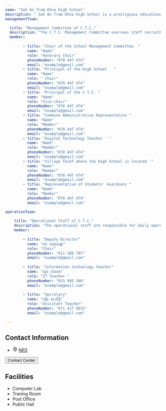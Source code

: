 ```yaml
---
name: "Sok An Tram Khna High School"
description: " Sok An Tram Khna High School is a prestigious educational institution that provides students with opportunities to acquire knowledge, skills, and virtues. The school boasts a conducive learning environment with experienced teachers and modern learning facilities. The curriculum is designed in accordance with national and international educational standards to provide students with comprehensive knowledge. Moreover, the school also offers students opportunities to participate in social activities and sports."
managementTeam:

  title: "Management Committee of C.T.C."
  description: "The C.T.C. Management Committee oversees staff recruitment, operations, resources, monitors finances, promotes community involvement, reviews plans and reports, and supports strategic improvements to enhance efficiency and transparency."
  member:
      
        - title: "Chair of the School Management Committee  "
          name: "Name"
          role: "Honorary Chair"
          phoneNumber: "078 447 474"
          email: "example@gmail.com"
        - title: "Principal of the High School   "
          name: "Name"
          role: " Chair"
          phoneNumber: "078 447 474"
          email: "example@gmail.com"
        - title: "Principal of the C.T.C. "
          name: "Name"
          role: "Vice-chair"
          phoneNumber: "078 447 474"
          email: "example@gmail.com"
        - title: "Commune Administrative Representative "
          name: "Name"
          role: "Member"
          phoneNumber: "078 447 474"
          email: "example@gmail.com" 
        - title: "Digital Technology Teacher   "
          name: "Name"
          role: "Member"
          phoneNumber: "078 447 474"
          email: "example@gmail.com" 
        - title: "Village Chief where the High School is located  "
          name: "Name"
          role: "Member"
          phoneNumber: "078 447 474"
          email: "example@gmail.com" 
        - title: "Representative of Students' Guardians "
          name: "Name"
          role: "Member"
          phoneNumber: "078 447 474"
          email: "example@gmail.com"   

operationTeam:
  
    title: "Operational Staff of C.T.C."
    description: "The operational staff are responsible for daily operations and running of the C.T.C."
    member:
      
        - title: "Deputy Director"
          name: "ចក់ ពេជ្រសង្ហា"
          role: "Chair"
          phoneNumber: "011 389 787"
          email: "example@gmail.com"
       
        - title: "Information technology teacher"
          name: "សួន ចាន់ថន"
          role: "IT Teacher "
          phoneNumber: "015 995 366"
          email: "example@gmail.com"
      
        - title: "Secretary"
          name: "មៀវ នរៈសិទ្ធិ"
          role: "Assistant Teacher"
          phoneNumber: "071 417 8833"
          email: "example@gmail.com"
 
---
```

<div >
        <div class="grid grid-cols-1 md:grid-cols-2 gap-8">
            <div class="p-4 rounded-lg">
                <h2 class="text-2xl font-bold text-primary mb-4">Contact Information</h2>
                <ul class="list-disc list-inside">
                    <li class="flex items-center gap-x-3">
                        <svg xmlns="http://www.w3.org/2000/svg" width="16" height="16" viewBox="0 0 24 24" fill="none" stroke="currentColor" stroke-width="2" stroke-linecap="round" stroke-linejoin="round" class="lucide lucide-map-pin"><path d="M20 10c0 4.993-5.539 10.193-7.399 11.799a1 1 0 0 1-1.202 0C9.539 20.193 4 14.993 4 10a8 8 0 0 1 16 0"/><circle cx="12" cy="10" r="3"/></svg>
                        <a href="https://maps.app.goo.gl/mZwfgU7AKRpYCrqd8" target="_blank" rel="noopener noreferrer">NR3<a>
                    </li>
                </ul>
                <button class="mt-6 bg-blue-800 text-white px-4 py-2 rounded hover:bg-blue-700 transition duration-300 hidden">
                    Contact Center
                </button>
            </div>
            <div class="p-4 rounded-lg">
                <h2 class="text-2xl font-bold text-primary mb-4">Facilities</h2>
                <ul class="list-disc list-inside">
                    <li>Computer Lab</li>
                    <li>Traning Room</li>
                    <li>Post Office</li>
                    <li>Public Hall</li>
                </ul>
            </div>
        </div>
    </div>
